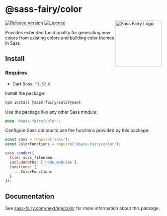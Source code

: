 # @sass-fairy/color

<a href="https://sass-fairy.com/"><img src="https://sass-fairy.com/img/logo.svg" alt="Sass Fairy Logo" width="150" align="right" /></a>

[![Release Version](https://img.shields.io/npm/v/@sass-fairy/color/next.svg)](https://www.npmjs.com/package/@sass-fairy/color/v/next)
[![License](https://img.shields.io/badge/License-MIT-blue.svg)](https://opensource.org/licenses/MIT)

Provides extended functionality for generating new colors from existing colors and building color themes in Sass.

## Install

### Requires

* Dart Sass: `^1.52.0`

Install the package:

```bash
npm install @sass-fairy/color@next
```

Use the package like any other Sass module:

```scss
@use '@sass-fairy/color';
```

Configure Sass options to use the functions provided by this package:

```js
const sass = require('sass');
const ColorFunctions = require('@sass-fairy/color');

sass.render({
  file: scss_filename,
  includePaths: ['node_modules'],
  functions: {
    ...ColorFunctions
  }
});
```


## Documentation

See [sass-fairy.com/next/api/color](http://sass-fairy.com/next/api/color) for more information about this package.

